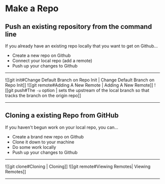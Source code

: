 # Make a Repo

## Push an existing repository from the command line

If you already have an existing repo locally that you want to get on Github...

- Create a new repo on Github
- Connect your local repo (add a remote)
- Push up your changes to Github

---

![[git init#Change Default Branch on Repo Init | Change Default Branch on Repo Init]]
![[git remote#Adding A New Remote | Adding A New Remote]]
![[git push#The `-u` option | sets the upstream of the local branch so that tracks the branch on the origin repo]]

---

## Cloning a existing Repo from GitHub

If you haven't begun work on your local repo, you can...

- Create a brand new repo on Github
- Clone it down to your machine
- Do some work locally
- Push up your changes to Github

---

![[git clone#Cloning | Cloning]]
![[git remote#Viewing Remotes| Viewing Remotes]]

---
